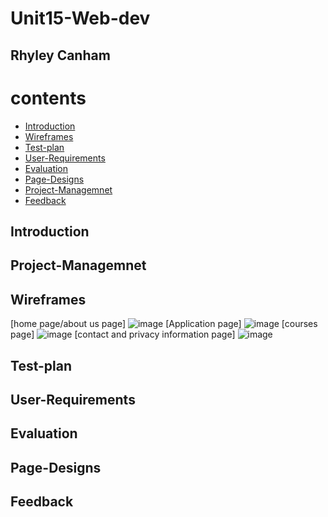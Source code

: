 # Unit15-Web-dev
## Rhyley Canham

# contents
- [Introduction](#Introduction)
- [Wireframes](#Wireframes)
- [Test-plan](#Test-plan)
- [User-Requirements](#User-Requirements)
- [Evaluation](#Evaluation)
- [Page-Designs](#Page-Designs)
- [Project-Managemnet](#Project-Managemnet)
- [Feedback](#Feedback)


## Introduction 

## Project-Managemnet

## Wireframes
[home page/about us page]
![image](https://github.com/user-attachments/assets/3668579f-5704-463b-b18c-f392be616f86)
[Application page]
![image](https://github.com/user-attachments/assets/d2e79438-4021-4bb3-9315-e890db486af5)
[courses page]
![image](https://github.com/user-attachments/assets/052f2020-b2cb-4db5-a244-879809848989)
[contact and privacy information page]
![image](https://github.com/user-attachments/assets/27d9f1f0-eab2-40d0-b374-59a001b23d75)

## Test-plan

## User-Requirements

## Evaluation

## Page-Designs

## Feedback
